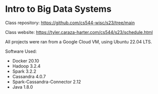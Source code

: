 # Intro to Big Data Systems

Class repository: https://github.com/cs544-wisc/s23/tree/main

Class website: https://tyler.caraza-harter.com/cs544/s23/schedule.html

All projects were ran from a Google Cloud VM, using Ubuntu 22.04 LTS.

Software Used:
* Docker 20.10
* Hadoop 3.2.4
* Spark 3.2.2
* Cassandra 4.0.7
* Spark-Cassandra-Connector 2.12
* Java 1.8.0

